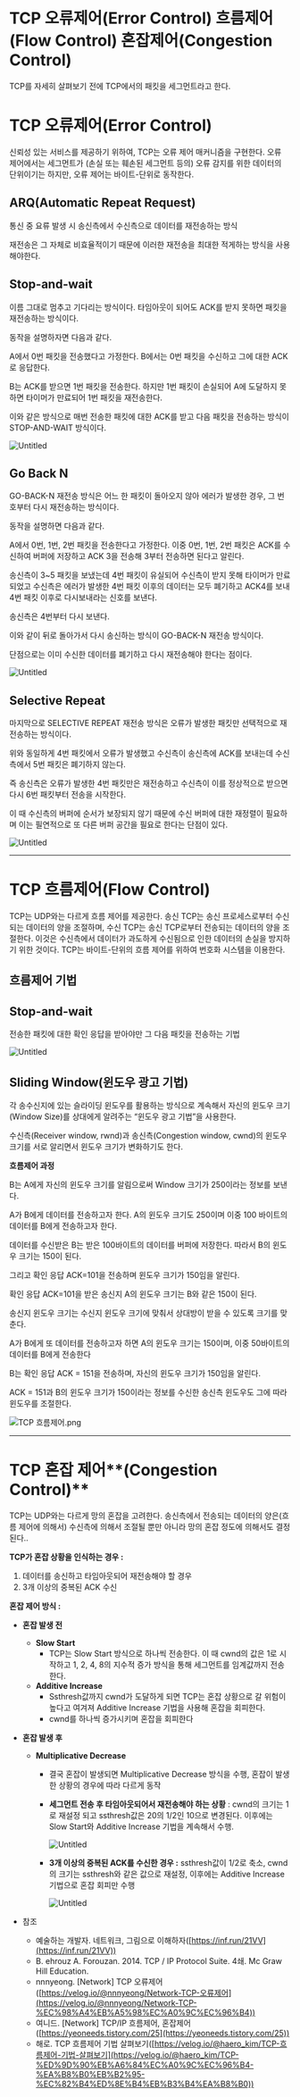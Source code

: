 # TCP 오류제어(Error Control) 흐름제어(Flow Control) 혼잡제어(Congestion Control)

TCP를 자세히 살펴보기 전에 TCP에서의 패킷을 세그먼트라고 한다.

# TCP 오류제어(Error Control)

신뢰성 있는 서비스를 제공하기 위하여, TCP는 오류 제어 매커니즘을 구현한다. 오류 제어에서는 세그먼트가 (손실 또는 훼손된 세그먼트 등의) 오류 감지를 위한 데이터의 단위이기는 하지만, 오류 제어는 바이트-단위로 동작한다.

## ARQ(Automatic Repeat Request)

통신 중 요류 발생 시 송신측에서 수신측으로 데이터를 재전송하는 방식

재전송은 그 자체로 비효율적이기 때문에 이러한 재전송을 최대한 적게하는 방식을 사용해야한다.

## Stop-and-wait

이름 그대로 멈추고 기다리는 방식이다. 타임아웃이 되어도 ACK를 받지 못하면 패킷을 재전송하는 방식이다.

동작을 설명하자면 다음과 같다. 

A에서 0번 패킷을 전송했다고 가정한다. B에서는 0번 패킷을 수신하고 그에 대한 ACK로 응답한다. 

B는 ACK를 받으면 1번 패킷을 전송한다. 하지만 1번 패킷이 손실되어 A에 도달하지 못하면 타이머가 만료되어 1번 패킷을 재전송한다.

이와 같은 방식으로 매번 전송한 패킷에 대한 ACK를 받고 다음 패킷을 전송하는 방식이 STOP-AND-WAIT 방식이다.

![Untitled](https://github.com/limjoohyun2030/CS-study/blob/main/%EB%84%A4%ED%8A%B8%EC%9B%8C%ED%81%AC/TCP%20%EC%98%A4%EB%A5%98%EC%A0%9C%EC%96%B4(Error%20Control)%20%ED%9D%90%EB%A6%84%EC%A0%9C%EC%96%B4(Flow%20Control)%20%ED%98%BC%EC%9E%A1%EC%A0%9C%EC%96%B4(Congestion%20Control)/Untitled.png?raw=true)

## Go Back N

GO-BACK-N 재전송 방식은 어느 한 패킷이 돌아오지 않아 에러가 발생한 경우, 그 번호부터 다시 재전송하는 방식이다.

동작을 설명하면 다음과 같다. 

A에서 0번, 1번, 2번 패킷을 전송한다고 가정한다. 이중 0번, 1번, 2번 패킷은 ACK를 수신하여 버퍼에 저장하고 ACK 3을 전송해 3부터 전송하면 된다고 알린다. 

송신측이 3~5 패킷을 보냈는데 4번 패킷이 유실되어 수신측이 받지 못해 타이머가 만료되었고 수신측은 에러가 발생한 4번 패킷 이후의 데이터는 모두 폐기하고 ACK4를 보내 4번 패킷 이후로 다시보내라는 신호를 보낸다.

송신측은 4번부터 다시 보낸다.

이와 같이 뒤로 돌아가서 다시 송신하는 방식이 GO-BACK-N 재전송 방식이다.

단점으로는 이미 수신한 데이터를 폐기하고 다시 재전송해야 한다는 점이다.

![Untitled](https://github.com/limjoohyun2030/CS-study/blob/main/%EB%84%A4%ED%8A%B8%EC%9B%8C%ED%81%AC/TCP%20%EC%98%A4%EB%A5%98%EC%A0%9C%EC%96%B4(Error%20Control)%20%ED%9D%90%EB%A6%84%EC%A0%9C%EC%96%B4(Flow%20Control)%20%ED%98%BC%EC%9E%A1%EC%A0%9C%EC%96%B4(Congestion%20Control)/Untitled%201.png?raw=true)

## Selective Repeat

마지막으로 SELECTIVE REPEAT 재전송 방식은 오류가 발생한 패킷만 선택적으로 재전송하는 방식이다.

위와 동일하게 4번 패킷에서 오류가 발생했고 수신측이 송신측에 ACK를 보내는데 수신측에서 5번 패킷은 폐기하지 않는다.

즉 송신측은 오류가 발생한 4번 패킷만은 재전송하고 수신측이 이를 정상적으로 받으면 다시 6번 패킷부터 전송을 시작한다.

이 때 수신측의 버퍼에 순서가 보장되지 않기 때문에 수신 버퍼에 대한 재정렬이 필요하며 이는 필연적으로 또 다른 버퍼 공간을 필요로 한다는 단점이 있다.

![Untitled](https://github.com/limjoohyun2030/CS-study/blob/main/%EB%84%A4%ED%8A%B8%EC%9B%8C%ED%81%AC/TCP%20%EC%98%A4%EB%A5%98%EC%A0%9C%EC%96%B4(Error%20Control)%20%ED%9D%90%EB%A6%84%EC%A0%9C%EC%96%B4(Flow%20Control)%20%ED%98%BC%EC%9E%A1%EC%A0%9C%EC%96%B4(Congestion%20Control)/Untitled%202.png?raw=true)

---

# TCP 흐름제어(Flow Control)

TCP는 UDP와는 다르게 흐름 제어를 제공한다. 송신 TCP는 송신 프로세스로부터 수신되는 데이터의 양을 조절하며, 수신 TCP는 송신 TCP로부터 전송되는 데이터의 양을 조절한다. 이것은 수신측에서 데이터가 과도하게 수신됨으로 인한 데이터의 손실을 방지하기 위한 것이다. TCP는 바이트-단위의 흐름 제어를 위하여 번호화 시스템을 이용한다.

## 흐름제어 기법

## Stop-and-wait

전송한 패킷에 대한 확인 응답을 받아야만 그 다음 패킷을 전송하는 기법

![Untitled](https://github.com/limjoohyun2030/CS-study/blob/main/%EB%84%A4%ED%8A%B8%EC%9B%8C%ED%81%AC/TCP%20%EC%98%A4%EB%A5%98%EC%A0%9C%EC%96%B4(Error%20Control)%20%ED%9D%90%EB%A6%84%EC%A0%9C%EC%96%B4(Flow%20Control)%20%ED%98%BC%EC%9E%A1%EC%A0%9C%EC%96%B4(Congestion%20Control)/Untitled%203.png?raw=true)

## Sliding Window(윈도우 광고 기법)

각 송수신지에 있는 슬라이딩 윈도우를 활용하는 방식으로 계속해서 자신의 윈도우 크기(Window Size)를 상대에게 알려주는 “윈도우 광고 기법”을 사용한다.

수신측(Receiver window, rwnd)과 송신측(Congestion window, cwnd)의 윈도우 크기를 서로 알리면서 윈도우 크기가 변화하기도 한다.

**흐름제어 과정**

B는 A에게 자신의 윈도우 크기를 알림으로써 Window 크기가 250이라는 정보를 보낸다.

A가 B에게 데이터를 전송하고자 한다. A의 윈도우 크기도 250이며 이중 100 바이트의 데이터를 B에게 전송하고자 한다.

데이터를 수신받은 B는 받은 100바이트의 데이터를 버퍼에 저장한다. 따라서 B의 윈도우 크기는 150이 된다.

그리고 확인 응답 ACK=101을 전송하며 윈도우 크기가 150임을 알린다.

확인 응답 ACK=101을 받은 송신지 A의 윈도우 크기는 B와 같은 150이 된다.

송신지 윈도우 크기는 수신지 윈도우 크기에 맞춰서 상대방이 받을 수 있도록 크기를 맞춘다.

A가 B에게 또 데이터를 전송하고자 하면 A의 윈도우 크기는 150이며, 이중 50바이트의 데이터를 B에게 전송한다

B는 확인 응답 ACK = 151을 전송하며, 자신의 윈도우 크기가 150임을 알린다.

ACK = 151과 B의 윈도우 크기가 150이라는 정보를 수신한 송신측 윈도우도 그에 따라 윈도우를 조절한다.

![TCP 흐름제어.png](https://github.com/limjoohyun2030/CS-study/blob/main/%EB%84%A4%ED%8A%B8%EC%9B%8C%ED%81%AC/TCP%20%EC%98%A4%EB%A5%98%EC%A0%9C%EC%96%B4(Error%20Control)%20%ED%9D%90%EB%A6%84%EC%A0%9C%EC%96%B4(Flow%20Control)%20%ED%98%BC%EC%9E%A1%EC%A0%9C%EC%96%B4(Congestion%20Control)/un6.png?raw=true)

---

# TCP 혼잡 제어**(Congestion Control)**

TCP는 UDP와는 다르게 망의 혼잡을 고려한다. 송신측에서 전송되는 데이터의 양은(흐름 제어에 의해서) 수신측에 의해서 조절될 뿐만 아니라 망의 혼잡 정도에 의해서도 결정된다..

**TCP가 혼잡 상황을 인식하는 경우 :** 

1. 데이터를 송신하고 타임아웃되어 재전송해야 할 경우
2. 3개 이상의 중복된 ACK 수신

**혼잡 제어 방식 :**

- **혼잡 발생 전**
    - **Slow Start** 
        - TCP는 Slow Start 방식으로 하나씩 전송한다. 이 때 cwnd의 값은 1로 시작하고 1, 2, 4, 8의 지수적 증가 방식을 통해 세그먼트를 임계값까지 전송한다.
    - **Additive Increase**
        - Ssthresh값까지 cwnd가 도달하게 되면 TCP는 혼잡 상황으로 갈 위험이 높다고 여겨져 Additive Increase 기법을 사용해 혼잡을 회피한다.
        - cwnd를 하나씩 증가시키며 혼잡을 회피한다
- **혼잡 발생 후**
    - **Multiplicative Decrease**
        - 결국 혼잡이 발생되면 Multiplicative Decrease 방식을 수행, 혼잡이 발생한 상황의 경우에 따라 다르게 동작
        - **세그먼트 전송 후 타임아웃되어서 재전송해야 하는 상황** : cwnd의 크기는 1로 재설정 되고 ssthresh값은 20의 1/2인 10으로 변경된다. 이후에는 Slow Start와 Additive Increase 기법을 계속해서 수행.
                
             ![Untitled](https://github.com/limjoohyun2030/CS-study/blob/main/%EB%84%A4%ED%8A%B8%EC%9B%8C%ED%81%AC/TCP%20%EC%98%A4%EB%A5%98%EC%A0%9C%EC%96%B4(Error%20Control)%20%ED%9D%90%EB%A6%84%EC%A0%9C%EC%96%B4(Flow%20Control)%20%ED%98%BC%EC%9E%A1%EC%A0%9C%EC%96%B4(Congestion%20Control)/Untitled%204.png?raw=true)
                
         - **3개 이상의 중복된 ACK를 수신한 경우 :** ssthresh값이 1/2로 축소, cwnd의 크기는 ssthresh와 같은 값으로 재설정, 이후에는 Additive Increase 기법으로 혼잡 회피만 수행
                
              ![Untitled](https://github.com/limjoohyun2030/CS-study/blob/main/%EB%84%A4%ED%8A%B8%EC%9B%8C%ED%81%AC/TCP%20%EC%98%A4%EB%A5%98%EC%A0%9C%EC%96%B4(Error%20Control)%20%ED%9D%90%EB%A6%84%EC%A0%9C%EC%96%B4(Flow%20Control)%20%ED%98%BC%EC%9E%A1%EC%A0%9C%EC%96%B4(Congestion%20Control)/Untitled%205.png?raw=true)
                

- 참조
    - 예술하는 개발자. 네트워크, 그림으로 이해하자([https://inf.run/21VV](https://inf.run/21VV))
    - B. ehrouz A. Forouzan. 2014. TCP / IP Protocol Suite. 4쇄. Mc Graw Hill Education.
    - nnnyeong. [Network] TCP 오류제어([https://velog.io/@nnnyeong/Network-TCP-오류제어](https://velog.io/@nnnyeong/Network-TCP-%EC%98%A4%EB%A5%98%EC%A0%9C%EC%96%B4))
    - 여니드. [Network] TCP/IP 흐름제어, 혼잡제어([https://yeoneeds.tistory.com/25](https://yeoneeds.tistory.com/25))
    - 해로. TCP 흐름제어 기법 살펴보기([https://velog.io/@haero_kim/TCP-흐름제어-기법-살펴보기](https://velog.io/@haero_kim/TCP-%ED%9D%90%EB%A6%84%EC%A0%9C%EC%96%B4-%EA%B8%B0%EB%B2%95-%EC%82%B4%ED%8E%B4%EB%B3%B4%EA%B8%B0))
